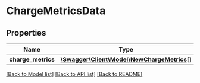 # ChargeMetricsData

## Properties
Name | Type | Description | Notes
------------ | ------------- | ------------- | -------------
**charge_metrics** | [**\Swagger\Client\Model\NewChargeMetrics[]**](NewChargeMetrics.md) |  | [optional] 

[[Back to Model list]](../README.md#documentation-for-models) [[Back to API list]](../README.md#documentation-for-api-endpoints) [[Back to README]](../README.md)


